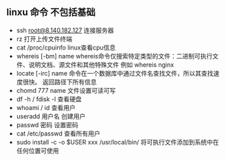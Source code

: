 ## linxu 命令 不包括基础
* ssh root@8.140.182.127 连接服务器
* rz 打开上传文件终端
* cat /proc/cpuinfo linux查看cpu信息
* whereis [-bm] name whereis命令仅搜索特定类型的文件：二进制可执行文件、说明文档、源文件和其他特殊文件 例如 whereis nginx
* locate [-irc] name 命令在一个数据库中通过文件名查找文件，所以其查找速度很快。 返回路径下所有信息
* chomd 777 name 文件设置可读可写
* df -h / fdisk -l 查看硬盘
* whoami / id 查看用户
* useradd 用户名 创建用户
* passwd 密码 设置密码
* cat /etc/passwd 查看所有用户
* sudo install -c -o $USER xxx /usr/local/bin/ 将可执行文件添加到系统中在任何位置可使用